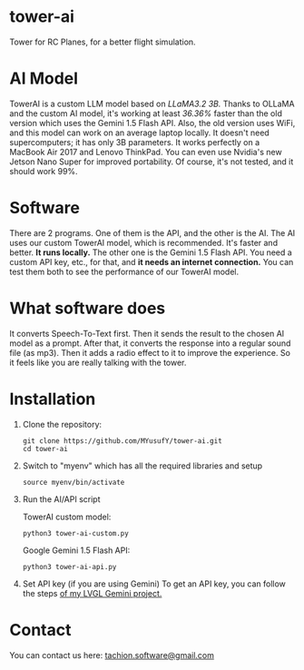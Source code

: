 # tower-ai
Tower for RC Planes, for a better flight simulation.

# AI Model
TowerAI is a custom LLM model based on *LLaMA3.2 3B.* Thanks to OLLaMA and the custom AI model, it's working at least *36.36%* faster than the old version which uses the Gemini 1.5 Flash API. Also, the old version uses WiFi, and this model can work on an average laptop locally. It doesn't need supercomputers; it has only 3B parameters. It works perfectly on a MacBook Air 2017 and Lenovo ThinkPad. You can even use Nvidia's new Jetson Nano Super for improved portability. Of course, it's not tested, and it should work 99%.

# Software
There are 2 programs. One of them is the API, and the other is the AI. The AI uses our custom TowerAI model, which is recommended. It's faster and better. **It runs locally.** The other one is the Gemini 1.5 Flash API. You need a custom API key, etc., for that, and **it needs an internet connection.** You can test them both to see the performance of our TowerAI model.

# What software does
It converts Speech-To-Text first. Then it sends the result to the chosen AI model as a prompt. After that, it converts the response into a regular sound file (as mp3). Then it adds a radio effect to it to improve the experience. So it feels like you are really talking with the tower.

# Installation
1. Clone the repository:
   ```
   git clone https://github.com/MYusufY/tower-ai.git
   cd tower-ai
   ```
2. Switch to "myenv" which has all the required libraries and setup
   ```
   source myenv/bin/activate
   ```
3. Run the AI/API script
   
   TowerAI custom model:
   ```
   python3 tower-ai-custom.py
   ```
   Google Gemini 1.5 Flash API:
   ```
   python3 tower-ai-api.py
   ```
5. Set API key (if you are using Gemini)
   To get an API key, you can follow the steps [of my LVGL Gemini project.](https://github.com/MYusufY/lvgl-gemini/wiki)

# Contact
You can contact us here: [tachion.software@gmail.com](mailto:tachion.software@gmail.com?subject=Project%20TowerAI)
